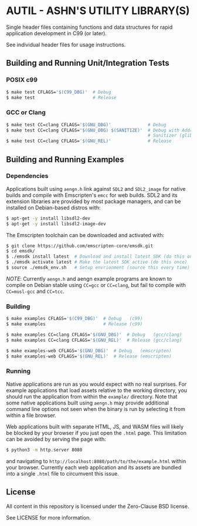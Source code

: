 AUTIL - ASHN'S UTILITY LIBRARY(S)
=================================

Single header files containing functions and data structures for rapid
application development in C99 (or later).

See individual header files for usage instructions.

## Building and Running Unit/Integration Tests
### POSIX c99
```sh
$ make test CFLAGS='$(C99_DBG)'  # Debug
$ make test                      # Release
```

### GCC or Clang
```sh
$ make test CC=clang CFLAGS='$(GNU_DBG)'              # Debug
$ make test CC=clang CFLAGS='$(GNU_DBG) $(SANITIZE)'  # Debug with Address
                                                      # Sanitizer (glibc only)
$ make test CC=clang CFLAGS='$(GNU_REL)'              # Release
```


## Building and Running Examples
### Dependencies
Applications built using `aengn.h` link against `SDL2` and `SDL2_image` for
native builds and compile with Emscripten's `emcc` for web builds.
SDL2 and its extension libraries are provided by most package managers, and can
be installed on Debian-based distros with:

```sh
$ apt-get -y install libsdl2-dev
$ apt-get -y install libsdl2-image-dev
```

The Emscripten toolchain can be downloaded and activated with:

```sh
$ git clone https://github.com/emscripten-core/emsdk.git
$ cd emsdk/
$ ./emsdk install latest  # Download and install latest SDK (do this once)
$ ./emsdk activate latest # Make the latest SDK active (do this once)
$ source ./emsdk_env.sh   # Setup envrionment (source this every time)
```

*NOTE*: Currently `aengn.h` and aengn example programs are known to compile on
Debian stable using `CC=gcc` or `CC=clang`, but fail to compile with
`CC=musl-gcc` and `CC=tcc`.


### Building
```sh
$ make examples CFLAGS='$(C99_DBG)'  # Debug   (c99)
$ make examples                      # Release (c99)

$ make examples CC=clang CFLAGS='$(GNU_DBG)'  # Debug   (gcc/clang)
$ make examples CC=clang CFLAGS='$(GNU_REL)'  # Release (gcc/clang)

$ make examples-web CFLAGS='$(GNU_DBG)'  # Debug   (emscripten)
$ make examples-web CFLAGS='$(GNU_REL)'  # Release (emscripten)
```

### Running
Native applications are run as you would expect with no real surprises.
For example applications that load assets relative to the working directory, you
should run the application from within the `example/` directory.
Note that some native applications built using `aengn.h` may provide additional
command line options not seen when the binary is run by selecting it from within
a file browser.

Web applications built with separate HTML, JS, and WASM files will likely be
blocked by your browser if you just open the `.html` page.
This limitation can be avoided by serving the page with:
```sh
$ python3 -m http.server 8080
```
and navigating to `http://localhost:8080/path/to/the/example.html` within your
browser.
Currently each web application and its assets are bundled into a single `.html`
file to circumvent this issue.


## License
All content in this repository is licensed under the Zero-Clause BSD license.

See LICENSE for more information.
